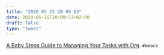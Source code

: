 ```yaml
---
title: "2020 05 15 20 09 53"
date: 2020-05-15T20:09:53+02:00
draft: false
type: "tweet"
---
```


[A Baby Steps Guide to Managing Your Tasks with Org](http://www.emacslife.com/baby-steps-org.html). `#emacs`
